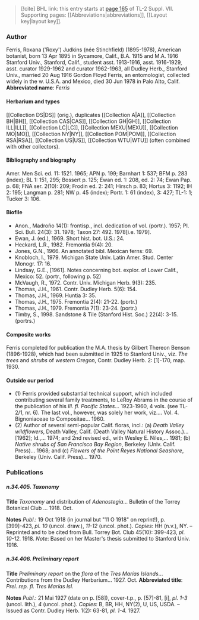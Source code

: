 > [!cite] BHL link: this entry starts at [page 165](https://www.biodiversitylibrary.org/page/33259669) of TL-2 Suppl. VII.
> Supporting pages: [[Abbreviations|abbreviations]], [[Layout key|layout key]].

### Author

Ferris, Roxana ('Roxy') Judkins (née Stinchfield) (1895-1978), American botanist, born 13 Apr 1895 in Sycamore, Calif., B.A. 1915 and M.A. 1916 Stanford Univ., Stanford, Calif., student asst. 1913-1916, asst. 1916-1929, asst. curator 1929-1962 and curator 1962-1963, all Dudley Herb., Stanford Univ., married 20 Aug 1916 Gordon Floyd Ferris, an entomologist, collected widely in the w. U.S.A. and Mexico, died 30 Jun 1978 in Palo Alto, Calif. 
**Abbreviated name**: *Ferris*

#### Herbarium and types

[[Collection DS|DS]] (orig.), duplicates [[Collection A|A]], [[Collection BH|BH]], [[Collection CAS|CAS]], [[Collection GH|GH]], [[Collection ILL|ILL]], [[Collection LC|LC]], [[Collection MEXU|MEXU]], [[Collection MO|MO]], [[Collection NY|NY]], [[Collection POM|POM]], [[Collection RSA|RSA]], [[Collection US|US]], [[Collection WTU|WTU]] (often combined with other collectors).

#### Bibliography and biography

Amer. Men Sci. ed. 11: 1521. 1965; APN p. 199; Barnhart 1: 537; BFM p. 283 (index); BL 1: 151, 295; Bossert p. 125; Ewan ed. 1: 208, ed. 2: 74; Ewan Pap. p. 68; FNA ser. 2(10): 209; Frodin ed. 2: 241; Hirsch p. 83; Hortus 3: 1192; IH 2: 195; Langman p. 281; NW p. 45 (index); Portr. 1: 61 (index), 3: 427; TL-1: 1; Tucker 3: 106.

#### Biofile

- Anon., Madroño 14(1): frontisp., incl. dedication of vol. (portr.). 1957; Pl. Sci. Bull. 24(3): 31. 1978; Taxon 27: 492. 1978\[i.e. 1979\].
- Ewan, J. (ed.), 1969. Short hist. bot. U.S.: 24.
- Heckard, L.R., 1982. Fremontia 9(4): 20.
- Jones, G.N., 1966. An annotated bibl. Mexican ferns: 69.
- Knobloch, I., 1979. Michigan State Univ. Latin Amer. Stud. Center Monogr. 17: 16.
- Lindsay, G.E., \[1961\]. Notes concerning bot. explor. of Lower Calif., Mexico: 52. (portr., following p. 52)
- McVaugh, R., 1972. Contr. Univ. Michigan Herb. 9(3): 235.
- Thomas, J.H., 1961. Contr. Dudley Herb. 5(6): 154.
- Thomas, J.H., 1969. Huntia 3: 35.
- Thomas, J.H., 1975. Fremontia 2(4): 21-22. (portr.)
- Thomas, J.H., 1979. Fremontia 7(1): 23-24. (portr.)
- Timby, S., 1998. Sandstone & Tile (Stanford Hist. Soc.) 22(4): 3-15. (portrs.)

#### Composite works

Ferris completed for publication the M.A. thesis by Gilbert Thereon Benson (1896-1928), which had been submitted in 1925 to Stanford Univ., viz. *The trees* and *shrubs* of *western Oregon*, Contr. Dudley Herb. 2: \[1\]-170, map. 1930.

#### Outside our period

- (1) Ferris provided substantial technical support, which included contributing several family treatments, to LeRoy Abrams in the course of the publication of his *Ill. fl. Pacific States*... 1923-1960, 4 vols. (see TL-2/1, nr. 6). The last vol., however, was solely her work, viz.... Vol. 4. Bignoniaceae to Compositae... 1960.
- (2) Author of several semi-popular Calif. floras, incl.: (a) *Death Valley wildflowers*, Death Valley, Calif. (Death Valley Natural History Assoc.)... \[1962\]; Id.,... 1974; and 2nd revised ed., with Wesley E. Niles,... 1981; (b) *Native shrubs of San Francisco Bay Region*, Berkeley (Univ. Calif. Press)... 1968; and (c) *Flowers of the Point Reyes National Seashore*, Berkeley (Univ. Calif. Press)... 1970.

### Publications

##### n.34.405. Taxonomy

**Title**
*Taxonomy* and distribution of *Adenostegia*... Bulletin of the Torrey Botanical Club ... 1918. Oct.

**Notes**
*Publ*.: 19 Oct 1918 (in journal but "11 O 1918" on reprint!), p. \[399\]-423, *pl. 10* (uncol. draw.), *11-12* (uncol. phot.). *Copies*: HH (n.v.), NY. – Reprinted and to be cited from Bull. Torrey Bot. Club 45(10): 399-423, *pl*. *10-12*. 1918.
*Note*: Based on her Master's thesis submitted to Stanford Univ. 1916.

##### n.34.406. Preliminary report

**Title**
*Preliminary report* on the *flora* of the *Tres Marías Islands*... Contributions from the Dudley Herbarium... 1927. Oct.
**Abbreviated title**: *Prel. rep. fl. Tres Marías Isl.*

**Notes**
*Publ*.: 21 Mai 1927 (date on p. \[58\]), cover-t.p., p. \[57\]-81, \[i\], *pl. 1-3* (uncol. lith.), *4* (uncol. phot.). *Copies*: B, BR, HH, NY(2), U, US, USDA. – Issued as Contr. Dudley Herb. 1(2): 63-81, *pl. 1-4.* 1927.

